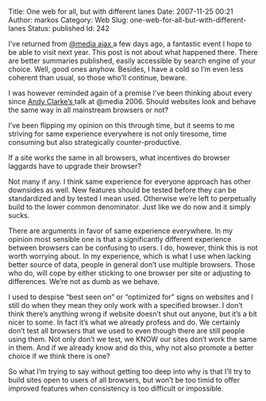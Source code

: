 Title: One web for all, but with different lanes
Date: 2007-11-25 00:21
Author: markos
Category: Web
Slug: one-web-for-all-but-with-different-lanes
Status: published
Id: 242

<html>
 <body>
  <div>
   <p>
    I’ve returned from
    <a href="http://www.vivabit.com/atmediaajax/">
     @media ajax
    </a>
    a few days ago, a fantastic event I hope to be able to visit next year. This post is not about what happened there. There are better summaries published, easily accessible by search engine of your choice. Well, good ones anyhow. Besides, I have a cold so I’m even less coherent than usual, so those who’ll continue, beware.
   </p>
   <p>
    I was however reminded again of a premise I’ve been thinking about every since
    <a href="http://www.stuffandnonsense.co.uk/">
     Andy Clarke’s
    </a>
    talk at @media 2006. Should websites look and behave the same way in all mainstream browsers or not?
   </p>
   <p>
    I’ve been flipping my opinion on this through time, but it seems to me striving for same experience everywhere is not only tiresome, time consuming but also strategically counter-productive.
   </p>
   <p>
    If a site works the same in all browsers, what incentives do browser laggards have to upgrade their browser?
   </p>
   <p>
    Not many if any. I think same experience for everyone approach has other downsides as well. New features should be tested before they can be standardized and by tested I mean used. Otherwise we’re left to perpetually build to the lower common denominator. Just like we do now and it simply sucks.
   </p>
   <p>
    There are arguments in favor of same experience everywhere. In my opinion most sensible one is that a significantly different experience between browsers can be confusing to users. I do, however, think this is not worth worrying about.  In my experience, which is what I use when lacking better source of data, people in general don’t use multiple browsers. Those who do, will cope by either sticking to one browser per site or adjusting to differences. We’re not as dumb as we behave.
   </p>
   <p>
    I used to despise “best seen on” or “optimized for” signs on websites and I still do when they mean they only work with a specified browser. I don’t think there’s anything wrong if website doesn’t shut out anyone, but it’s a bit nicer to some. In fact it’s what we already profess and do. We certainly don’t test all browsers that we used to even though there are still people using them. Not only don’t we test, we KNOW our sites don’t work the same in them. And if we already know and do this, why not also promote a better choice if we think there is one?
   </p>
   <p>
    So what I’m trying to say without getting too deep into why is that I’ll try to build sites open to users of all browsers, but won’t be too timid to offer improved features when consistency is too difficult or impossible.
   </p>
  </div>
 </body>
</html>